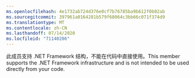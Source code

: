 ```yaml
---
ms.openlocfilehash: 4e1732ab724d376e0cf7b76785ba9b612f0b02ab
ms.sourcegitcommit: 397961a0164281b579f68064c3bb66c071f374d9
ms.translationtype: MT
ms.contentlocale: zh-CN
ms.lasthandoff: 07/14/2020
ms.locfileid: "71140206"
---
```

<span data-ttu-id="66764-101">此成员支持 .NET Framework 结构，不能在代码中直接使用。</span><span class="sxs-lookup"><span data-stu-id="66764-101">This member supports the .NET Framework infrastructure and is not intended to be used directly from your code.</span></span>